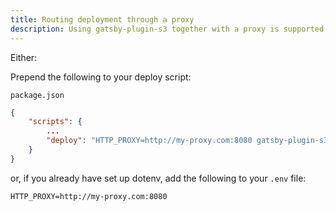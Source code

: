 ```yaml
---
title: Routing deployment through a proxy
description: Using gatsby-plugin-s3 together with a proxy is supported out of the box and setup is trivial.
---
```


Either:

Prepend the following to your deploy script:

`package.json`
```json
{
    "scripts": {
        ...
        "deploy": "HTTP_PROXY=http://my-proxy.com:8080 gatsby-plugin-s3 deploy"
    }
}
```

or, if you already have set up dotenv, add the following to your `.env` file:

```
HTTP_PROXY=http://my-proxy.com:8080
```